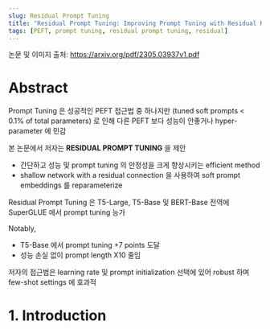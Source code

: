 ```yaml
---
slug: Residual Prompt Tuning
title: "Residual Prompt Tuning: Improving Prompt Tuning with Residual Reparameterization"
tags: [PEFT, prompt tuning, residual prompt tuning, residual]
---
```


논문 및 이미지 출처: <https://arxiv.org/pdf/2305.03937v1.pdf>

# Abstract

Prompt Tuning 은 성공적인 PEFT 접근법 중 하나지만 (tuned soft prompts < 0.1% of total parameters) 로 인해 다른 PEFT 보다 성능이 안좋거나 hyper-parameter 에 민감

본 논문에서 저자는 **RESIDUAL PROMPT TUNING** 을 제안

- 간단하고 성능 및 prompt tuning 의 안정성을 크게 향상시키는 efficient method
- shallow network with a residual connection 을 사용하여 soft prompt embeddings 를 reparameterize

Residual Prompt Tuning 은 T5-Large, T5-Base 및 BERT-Base 전역에 SuperGLUE 에서 prompt tuning 능가

Notably,

- T5-Base 에서 prompt tuning +7 points 도달
- 성능 손실 없이 prompt length X10 줄임

저자의 접근법은 learning rate 및 prompt initialization 선택에 있어 robust 하며 few-shot settings 에 효과적

# 1. Introduction

